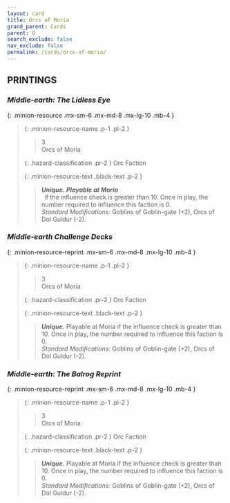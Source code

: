 ```yaml
---
layout: card
title: Orcs of Moria
grand_parent: Cards
parent: O
search_exclude: false
nav_exclude: false
permalink: /cards/orcs-of-moria/
---
```


## PRINTINGS


### _Middle-earth: The Lidless Eye_

{: .minion-resource .mx-sm-6 .mx-md-8 .mx-lg-10 .mb-4 }
> {: .minion-resource-name .p-1 .pl-2 }
> > <div class="hazard-mp">3</div>
> > <div class="card-name">Orcs of Moria</div>
>
> {: .hazard-classification .pr-2 }
> Orc Faction
>
> {: .minion-resource-text .black-text .p-2 }
> > _**Unique.**_ ***Playable at Moria*** <br>&ensp;if the influence check is greater than 10. Once in play, the number required to influence this faction is 0. <br>_Standard Modifications:_ Goblins of Goblin-gate (+2), Orcs of Dol Guldur (-2).  
> 

### _Middle-earth Challenge Decks_

{: .minion-resource-reprint .mx-sm-6 .mx-md-8 .mx-lg-10 .mb-4 }
> {: .minion-resource-name .p-1 .pl-2 }
> > <div class="hazard-mp">3</div>
> > <div class="card-name">Orcs of Moria</div>
>
> {: .hazard-classification .pr-2 }
> Orc Faction
>
> {: .minion-resource-text .black-text .p-2 }
> > _**Unique.**_ Playable at Moria if the influence check is greater than 10. Once in play, the number required to influence this faction is 0. <br>_Standard Modifications:_ Goblins of Goblin-gate (+2), Orcs of Dol Guldur (-2).  
> 

### _Middle-earth: The Balrog Reprint_

{: .minion-resource-reprint .mx-sm-6 .mx-md-8 .mx-lg-10 .mb-4 }
> {: .minion-resource-name .p-1 .pl-2 }
> > <div class="hazard-mp">3</div>
> > <div class="card-name">Orcs of Moria</div>
>
> {: .hazard-classification .pr-2 }
> Orc Faction
>
> {: .minion-resource-text .black-text .p-2 }
> > _**Unique.**_ Playable at Moria if the influence check is greater than 10. Once in play, the number required to influence this faction is 0. <br>_Standard Modifications:_ Goblins of Goblin-gate (+2), Orcs of Dol Guldur (-2).  
> 

